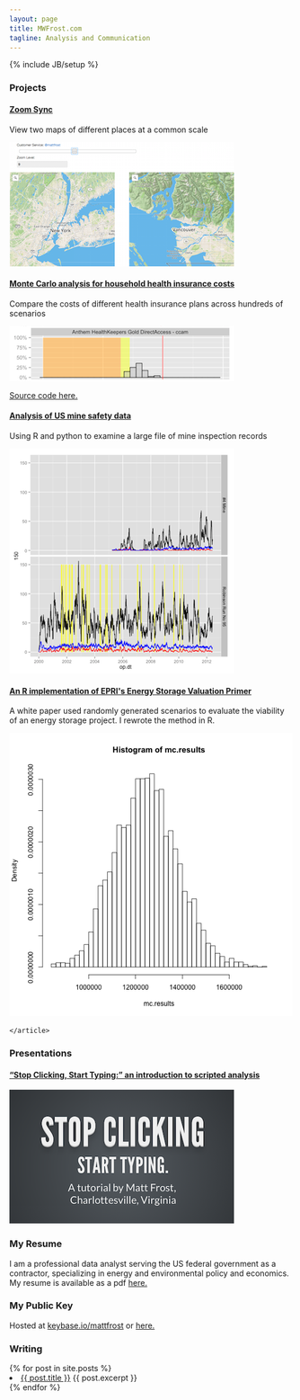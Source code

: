 ```yaml
---
layout: page
title: MWFrost.com
tagline: Analysis and Communication
---
```

{% include JB/setup %}

<div class="row">
<!--  <div class="span1"> -->
<!--  </div>  -->
  <div class="col-md-6">
    <h3>Projects</h3>
    <article class="markdown-body entry-content" itemprop="mainContentOfPage">
    <h4><a href="/ZoomSync.html">Zoom Sync</a> </h4>
    <p>View two maps of different places at a common scale</p>
    <img src="/assets/zoomsync.png" alt="Screenshot of two maps displayed side by side">
    <h4><a href="https://mwfrost.com/insurance_estimator/insurance_angular.html">Monte Carlo analysis for household health insurance costs</a> </h4>
    <p>Compare the costs of different health insurance plans across hundreds of scenarios</p>
      <img src="/assets/insurance.png" alt="Insurance Cost Distribution">
      <p><a href="https://github.com/mwfrost/insurance_estimator">Source code here.</a></p>
    <h4><a href="https://github.com/mwfrost/MSHA">Analysis of US mine safety data</a> </h4>
    <p>Using R and python to examine a large file of mine inspection records</p>
    <img src="/assets/msha.png" alt="Experimental mine safety analysis">
    <h4><a href="https://github.com/mwfrost/Energy_Storage_Valuation">An R implementation of EPRI's Energy Storage Valuation Primer </a></h4>
    <p>A white paper used randomly generated scenarios to evaluate the viability of an energy storage project. I rewrote the method in R.</p>
        <img src="/assets/epri.png" alt="EPRI analysis">

    </article>
  </div>
  <div class="col-md-6">
      <h3>Presentations</h3>
      <h4><a href="/r_slides/">&ldquo;Stop Clicking, Start Typing:&rdquo; an introduction to scripted analysis</a></h4>
      <a href="/r_slides/"><img src="/assets/slide_title.png" alt="Title Slide from R Tutorial"></a>
      <h3>My Resume</h3>
      <p>I am a professional data analyst serving the US federal government as a contractor, specializing in energy and environmental policy and economics. My resume is available as a pdf <a href="/assets/MattFrostResume.pdf">here.</a></p>
      <h3>My Public Key</h3>
      <p>Hosted at <a href="https://keybase.io/mattfrost">keybase.io/mattfrost</a> or <a href="/assets/mwfrost_public_key.txt">here.</a></p>
      <h3>Writing</h3>
      {% for post in site.posts %}
        <li><a href="{{ BASE_PATH }}{{ post.url }}.html">{{ post.title }}</a>&nbsp;{{ post.excerpt }}</li>
      {% endfor %}
    </div>
</div>
